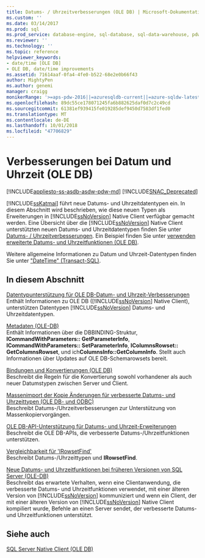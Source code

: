 ```yaml
---
title: Datums- / Uhrzeitverbesserungen (OLE DB) | Microsoft-Dokumentation
ms.custom: ''
ms.date: 03/14/2017
ms.prod: sql
ms.prod_service: database-engine, sql-database, sql-data-warehouse, pdw
ms.reviewer: ''
ms.technology: ''
ms.topic: reference
helpviewer_keywords:
- date/time [OLE DB]
- OLE DB, date/time improvements
ms.assetid: 71614aaf-0fa4-4fe0-b522-68e2e0b66f43
author: MightyPen
ms.author: genemi
manager: craigg
monikerRange: '>=aps-pdw-2016||=azuresqldb-current||=azure-sqldw-latest||>=sql-server-2016||=sqlallproducts-allversions||>=sql-server-linux-2017||=azuresqldb-mi-current'
ms.openlocfilehash: 89dc55ce178071245fa6b882625daf0d7c2c49cd
ms.sourcegitcommit: 61381ef939415fe019285def9450d7583df1fed0
ms.translationtype: MT
ms.contentlocale: de-DE
ms.lasthandoff: 10/01/2018
ms.locfileid: "47706829"
---
```

# <a name="date-and-time-improvements-ole-db"></a>Verbesserungen bei Datum und Uhrzeit (OLE DB)
[!INCLUDE[appliesto-ss-asdb-asdw-pdw-md](../../includes/appliesto-ss-asdb-asdw-pdw-md.md)]
[!INCLUDE[SNAC_Deprecated](../../includes/snac-deprecated.md)]

  [!INCLUDE[ssKatmai](../../includes/sskatmai-md.md)] führt neue Datums- und Uhrzeitdatentypen ein. In diesem Abschnitt wird beschrieben, wie diese neuen Typen als Erweiterungen in [!INCLUDE[ssNoVersion](../../includes/ssnoversion-md.md)] Native Client verfügbar gemacht werden. Eine Übersicht über die [!INCLUDE[ssNoVersion](../../includes/ssnoversion-md.md)] Native Client unterstützten neuen Datums- und Uhrzeitdatentypen finden Sie unter [Datums- / Uhrzeitverbesserungen](../../relational-databases/native-client/features/date-and-time-improvements.md). Ein Beispiel finden Sie unter [verwenden erweiterte Datums- und Uhrzeitfunktionen &#40;OLE DB&#41;](../../relational-databases/native-client-ole-db-how-to/use-enhanced-date-and-time-features-ole-db.md).  
  
 Weitere allgemeine Informationen zu Datum und Uhrzeit-Datentypen finden Sie unter ["DateTime" &#40;Transact-SQL&#41;](../../t-sql/data-types/datetime-transact-sql.md).  
  
## <a name="in-this-section"></a>In diesem Abschnitt  
 [Datentypunterstützung für OLE DB-Datum- und Uhrzeit-Verbesserungen](../../relational-databases/native-client-ole-db-date-time/data-type-support-for-ole-db-date-and-time-improvements.md)  
 Enthält Informationen zu OLE DB ([!INCLUDE[ssNoVersion](../../includes/ssnoversion-md.md)] Native Client), unterstützen Datentypen [!INCLUDE[ssNoVersion](../../includes/ssnoversion-md.md)] Datums- und Uhrzeitdatentypen.  
  
 [Metadaten &#40;OLE-DB&#41;](http://msdn.microsoft.com/library/605e3be5-aeea-4573-9847-b866ed3c8bff)  
 Enthält Informationen über die DBBINDING-Struktur, **ICommandWithParameters:: GetParameterInfo**, **ICommandWithParameters:: SetParameterInfo**, **IColumnsRowset:: GetColumnsRowset**, und ich**ColumnsInfo::GetColumnInfo**. Stellt auch Informationen über Updates auf OLE DB-Schemarowsets bereit.  
  
 [Bindungen und Konvertierungen &#40;OLE DB&#41;](../../relational-databases/native-client-ole-db-date-time/conversions-ole-db.md)  
 Beschreibt die Regeln für die Konvertierung sowohl vorhandener als auch neuer Datumstypen zwischen Server und Client.  
  
 [Massenimport der Kopie Änderungen für verbesserte Datums- und Uhrzeittypen &#40;OLE DB- und ODBC&#41;](../../relational-databases/native-client-odbc-date-time/bulk-copy-changes-for-enhanced-date-and-time-types-ole-db-and-odbc.md)  
 Beschreibt Datums-/Uhrzeitverbesserungen zur Unterstützung von Massenkopiervorgängen.  
  
 [OLE DB-API-Unterstützung für Datums- und Uhrzeit-Erweiterungen](../../relational-databases/native-client-ole-db-date-time/ole-db-api-support-for-date-and-time-enhancements.md)  
 Beschreibt die OLE DB-APIs, die verbesserte Datums-/Uhrzeitfunktionen unterstützen.  
  
 [Vergleichbarkeit für 'IRowsetFind'](../../relational-databases/native-client-ole-db-date-time/comparability-for-irowsetfind.md)  
 Beschreibt Datums-/Uhrzeittypen und **IRowsetFind**.  
  
 [Neue Datums- und Uhrzeitfunktionen bei früheren Versionen von SQL Server &#40;OLE-DB&#41;](../../relational-databases/native-client-ole-db-date-time/new-date-and-time-features-with-previous-sql-server-versions-ole-db.md)  
 Beschreibt das erwartete Verhalten, wenn eine Clientanwendung, die verbesserte Datums- und Uhrzeitfunktionen verwendet, mit einer älteren Version von [!INCLUDE[ssNoVersion](../../includes/ssnoversion-md.md)] kommuniziert und wenn ein Client, der mit einer älteren Version von [!INCLUDE[ssNoVersion](../../includes/ssnoversion-md.md)] Native Client kompiliert wurde, Befehle an einen Server sendet, der verbesserte Datums- und Uhrzeitfunktionen unterstützt.  
  
## <a name="see-also"></a>Siehe auch  
 [SQL Server Native Client &#40;OLE DB&#41;](../../relational-databases/native-client/ole-db/sql-server-native-client-ole-db.md)  
  
  
